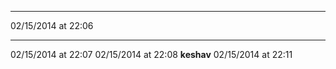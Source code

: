 ****
02/15/2014 at 22:06
****
02/15/2014 at 22:07
02/15/2014 at 22:08
**keshav**
02/15/2014 at 22:11
